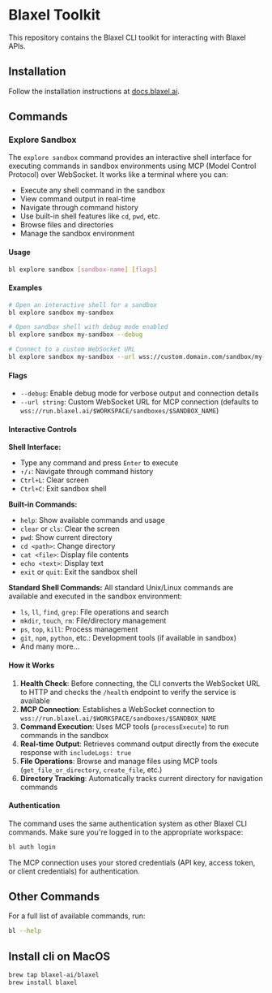 # Blaxel Toolkit

This repository contains the Blaxel CLI toolkit for interacting with Blaxel APIs.

## Installation

Follow the installation instructions at [docs.blaxel.ai](https://docs.blaxel.ai/cli-reference/introduction).

## Commands

### Explore Sandbox

The `explore sandbox` command provides an interactive shell interface for executing commands in sandbox environments using MCP (Model Control Protocol) over WebSocket. It works like a terminal where you can:

- Execute any shell command in the sandbox
- View command output in real-time
- Navigate through command history
- Use built-in shell features like `cd`, `pwd`, etc.
- Browse files and directories
- Manage the sandbox environment

#### Usage

```bash
bl explore sandbox [sandbox-name] [flags]
```

#### Examples

```bash
# Open an interactive shell for a sandbox
bl explore sandbox my-sandbox

# Open sandbox shell with debug mode enabled
bl explore sandbox my-sandbox --debug

# Connect to a custom WebSocket URL
bl explore sandbox my-sandbox --url wss://custom.domain.com/sandbox/my-sandbox
```

#### Flags

- `--debug`: Enable debug mode for verbose output and connection details
- `--url string`: Custom WebSocket URL for MCP connection (defaults to `wss://run.blaxel.ai/$WORKSPACE/sandboxes/$SANDBOX_NAME`)

#### Interactive Controls

**Shell Interface:**
- Type any command and press `Enter` to execute
- `↑/↓`: Navigate through command history
- `Ctrl+L`: Clear screen
- `Ctrl+C`: Exit sandbox shell

**Built-in Commands:**
- `help`: Show available commands and usage
- `clear` or `cls`: Clear the screen
- `pwd`: Show current directory
- `cd <path>`: Change directory
- `cat <file>`: Display file contents
- `echo <text>`: Display text
- `exit` or `quit`: Exit the sandbox shell

**Standard Shell Commands:**
All standard Unix/Linux commands are available and executed in the sandbox environment:
- `ls`, `ll`, `find`, `grep`: File operations and search
- `mkdir`, `touch`, `rm`: File/directory management
- `ps`, `top`, `kill`: Process management
- `git`, `npm`, `python`, etc.: Development tools (if available in sandbox)
- And many more...

#### How it Works

1. **Health Check**: Before connecting, the CLI converts the WebSocket URL to HTTP and checks the `/health` endpoint to verify the service is available
2. **MCP Connection**: Establishes a WebSocket connection to `wss://run.blaxel.ai/$WORKSPACE/sandboxes/$SANDBOX_NAME`
3. **Command Execution**: Uses MCP tools (`processExecute`) to run commands in the sandbox
4. **Real-time Output**: Retrieves command output directly from the execute response with `includeLogs: true`
5. **File Operations**: Browse and manage files using MCP tools (`get_file_or_directory`, `create_file`, etc.)
6. **Directory Tracking**: Automatically tracks current directory for navigation commands

#### Authentication

The command uses the same authentication system as other Blaxel CLI commands. Make sure you're logged in to the appropriate workspace:

```bash
bl auth login
```

The MCP connection uses your stored credentials (API key, access token, or client credentials) for authentication.

## Other Commands

For a full list of available commands, run:

```bash
bl --help
```

## Install cli on MacOS
```sh
brew tap blaxel-ai/blaxel
brew install blaxel
```